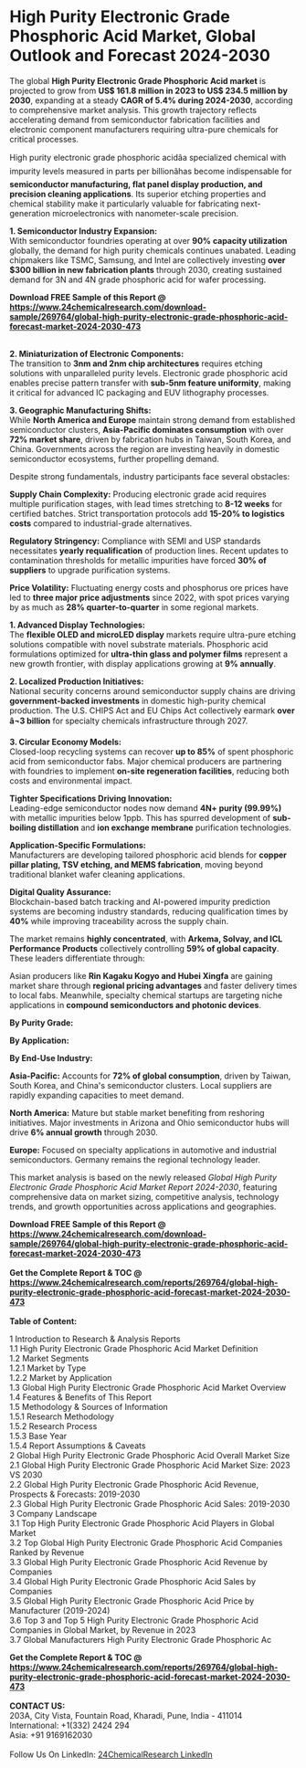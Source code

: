 <h1>High Purity Electronic Grade Phosphoric Acid Market, Global Outlook and Forecast 2024-2030</h1><p>The global <strong>High Purity Electronic Grade Phosphoric Acid market</strong> is projected to grow from <strong>US$ 161.8 million in 2023 to US$ 234.5 million by 2030</strong>, expanding at a steady <strong>CAGR of 5.4% during 2024-2030</strong>, according to comprehensive market analysis. This growth trajectory reflects accelerating demand from semiconductor fabrication facilities and electronic component manufacturers requiring ultra-pure chemicals for critical processes.</p><p>High purity electronic grade phosphoric acidâa specialized chemical with impurity levels measured in parts per billionâhas become indispensable for <strong>semiconductor manufacturing, flat panel display production, and precision cleaning applications</strong>. Its superior etching properties and chemical stability make it particularly valuable for fabricating next-generation microelectronics with nanometer-scale precision.</p><p><strong>1. Semiconductor Industry Expansion:</strong><br>
With semiconductor foundries operating at over <strong>90% capacity utilization</strong> globally, the demand for high purity chemicals continues unabated. Leading chipmakers like TSMC, Samsung, and Intel are collectively investing <strong>over $300 billion in new fabrication plants</strong> through 2030, creating sustained demand for 3N and 4N grade phosphoric acid for wafer processing.</p><div><b>Download FREE Sample of this Report @ 
            <a href="https://www.24chemicalresearch.com/download-sample/269764/global-high-purity-electronic-grade-phosphoric-acid-forecast-market-2024-2030-473">
            https://www.24chemicalresearch.com/download-sample/269764/global-high-purity-electronic-grade-phosphoric-acid-forecast-market-2024-2030-473</a></b></div><br><p><strong>2. Miniaturization of Electronic Components:</strong><br>
The transition to <strong>3nm and 2nm chip architectures</strong> requires etching solutions with unparalleled purity levels. Electronic grade phosphoric acid enables precise pattern transfer with <strong>sub-5nm feature uniformity</strong>, making it critical for advanced IC packaging and EUV lithography processes.</p><p><strong>3. Geographic Manufacturing Shifts:</strong><br>
While <strong>North America and Europe</strong> maintain strong demand from established semiconductor clusters, <strong>Asia-Pacific dominates consumption</strong> with over <strong>72% market share</strong>, driven by fabrication hubs in Taiwan, South Korea, and China. Governments across the region are investing heavily in domestic semiconductor ecosystems, further propelling demand.</p><p>Despite strong fundamentals, industry participants face several obstacles:</p><p><strong>Supply Chain Complexity:</strong> Producing electronic grade acid requires multiple purification stages, with lead times stretching to <strong>8-12 weeks</strong> for certified batches. Strict transportation protocols add <strong>15-20% to logistics costs</strong> compared to industrial-grade alternatives.</p><p><strong>Regulatory Stringency:</strong> Compliance with SEMI and USP standards necessitates <strong>yearly requalification</strong> of production lines. Recent updates to contamination thresholds for metallic impurities have forced <strong>30% of suppliers</strong> to upgrade purification systems.</p><p><strong>Price Volatility:</strong> Fluctuating energy costs and phosphorus ore prices have led to <strong>three major price adjustments</strong> since 2022, with spot prices varying by as much as <strong>28% quarter-to-quarter</strong> in some regional markets.</p><p><strong>1. Advanced Display Technologies:</strong><br>
The <strong>flexible OLED and microLED display</strong> markets require ultra-pure etching solutions compatible with novel substrate materials. Phosphoric acid formulations optimized for <strong>ultra-thin glass and polymer films</strong> represent a new growth frontier, with display applications growing at <strong>9% annually</strong>.</p><p><strong>2. Localized Production Initiatives:</strong><br>
National security concerns around semiconductor supply chains are driving <strong>government-backed investments</strong> in domestic high-purity chemical production. The U.S. CHIPS Act and EU Chips Act collectively earmark <strong>over â¬3 billion</strong> for specialty chemicals infrastructure through 2027.</p><p><strong>3. Circular Economy Models:</strong><br>
Closed-loop recycling systems can recover <strong>up to 85%</strong> of spent phosphoric acid from semiconductor fabs. Major chemical producers are partnering with foundries to implement <strong>on-site regeneration facilities</strong>, reducing both costs and environmental impact.</p><p><strong>Tighter Specifications Driving Innovation:</strong><br>
	Leading-edge semiconductor nodes now demand <strong>4N+ purity (99.99%)</strong> with metallic impurities below 1ppb. This has spurred development of <strong>sub-boiling distillation</strong> and <strong>ion exchange membrane</strong> purification technologies.</p><p><strong>Application-Specific Formulations:</strong><br>
	Manufacturers are developing tailored phosphoric acid blends for <strong>copper pillar plating, TSV etching, and MEMS fabrication</strong>, moving beyond traditional blanket wafer cleaning applications.</p><p><strong>Digital Quality Assurance:</strong><br>
	Blockchain-based batch tracking and AI-powered impurity prediction systems are becoming industry standards, reducing qualification times by <strong>40%</strong> while improving traceability across the supply chain.</p><p>The market remains <strong>highly concentrated</strong>, with <strong>Arkema, Solvay, and ICL Performance Products</strong> collectively controlling <strong>59% of global capacity</strong>. These leaders differentiate through:</p><p>Asian producers like <strong>Rin Kagaku Kogyo and Hubei Xingfa</strong> are gaining market share through <strong>regional pricing advantages</strong> and faster delivery times to local fabs. Meanwhile, specialty chemical startups are targeting niche applications in <strong>compound semiconductors and photonic devices</strong>.</p><p><strong>By Purity Grade:</strong></p><p><strong>By Application:</strong></p><p><strong>By End-Use Industry:</strong></p><p><strong>Asia-Pacific:</strong> Accounts for <strong>72% of global consumption</strong>, driven by Taiwan, South Korea, and China's semiconductor clusters. Local suppliers are rapidly expanding capacities to meet demand.</p><p><strong>North America:</strong> Mature but stable market benefiting from reshoring initiatives. Major investments in Arizona and Ohio semiconductor hubs will drive <strong>6% annual growth</strong> through 2030.</p><p><strong>Europe:</strong> Focused on specialty applications in automotive and industrial semiconductors. Germany remains the regional technology leader.</p><p>This market analysis is based on the newly released <em>Global High Purity Electronic Grade Phosphoric Acid Market Report 2024-2030</em>, featuring comprehensive data on market sizing, competitive analysis, technology trends, and growth opportunities across applications and geographies.</p><div><b>Download FREE Sample of this Report @ 
            <a href="https://www.24chemicalresearch.com/download-sample/269764/global-high-purity-electronic-grade-phosphoric-acid-forecast-market-2024-2030-473">
            https://www.24chemicalresearch.com/download-sample/269764/global-high-purity-electronic-grade-phosphoric-acid-forecast-market-2024-2030-473</a></b></div><br><div><b>Get the Complete Report & TOC @ 
            <a href="https://www.24chemicalresearch.com/reports/269764/global-high-purity-electronic-grade-phosphoric-acid-forecast-market-2024-2030-473">
            https://www.24chemicalresearch.com/reports/269764/global-high-purity-electronic-grade-phosphoric-acid-forecast-market-2024-2030-473</a></b></div><br>
            <b>Table of Content:</b><p>1 Introduction to Research & Analysis Reports<br />
    1.1 High Purity Electronic Grade Phosphoric Acid Market Definition<br />
    1.2 Market Segments<br />
        1.2.1 Market by Type<br />
        1.2.2 Market by Application<br />
    1.3 Global High Purity Electronic Grade Phosphoric Acid Market Overview<br />
    1.4 Features & Benefits of This Report<br />
    1.5 Methodology & Sources of Information<br />
        1.5.1 Research Methodology<br />
        1.5.2 Research Process<br />
        1.5.3 Base Year<br />
        1.5.4 Report Assumptions & Caveats<br />
2 Global High Purity Electronic Grade Phosphoric Acid Overall Market Size<br />
    2.1 Global High Purity Electronic Grade Phosphoric Acid Market Size: 2023 VS 2030<br />
    2.2 Global High Purity Electronic Grade Phosphoric Acid Revenue, Prospects & Forecasts: 2019-2030<br />
    2.3 Global High Purity Electronic Grade Phosphoric Acid Sales: 2019-2030<br />
3 Company Landscape<br />
    3.1 Top High Purity Electronic Grade Phosphoric Acid Players in Global Market<br />
    3.2 Top Global High Purity Electronic Grade Phosphoric Acid Companies Ranked by Revenue<br />
    3.3 Global High Purity Electronic Grade Phosphoric Acid Revenue by Companies<br />
    3.4 Global High Purity Electronic Grade Phosphoric Acid Sales by Companies<br />
    3.5 Global High Purity Electronic Grade Phosphoric Acid Price by Manufacturer (2019-2024)<br />
    3.6 Top 3 and Top 5 High Purity Electronic Grade Phosphoric Acid Companies in Global Market, by Revenue in 2023<br />
    3.7 Global Manufacturers High Purity Electronic Grade Phosphoric Ac</p><div><b>Get the Complete Report & TOC @ 
            <a href="https://www.24chemicalresearch.com/reports/269764/global-high-purity-electronic-grade-phosphoric-acid-forecast-market-2024-2030-473">
            https://www.24chemicalresearch.com/reports/269764/global-high-purity-electronic-grade-phosphoric-acid-forecast-market-2024-2030-473</a></b></div><br><b>CONTACT US:</b><br>
            203A, City Vista, Fountain Road, Kharadi, Pune, India - 411014<br>
            International: +1(332) 2424 294<br>
            Asia: +91 9169162030 <br><br>
            Follow Us On LinkedIn: <a href="https://www.linkedin.com/company/24chemicalresearch/">24ChemicalResearch LinkedIn</a>